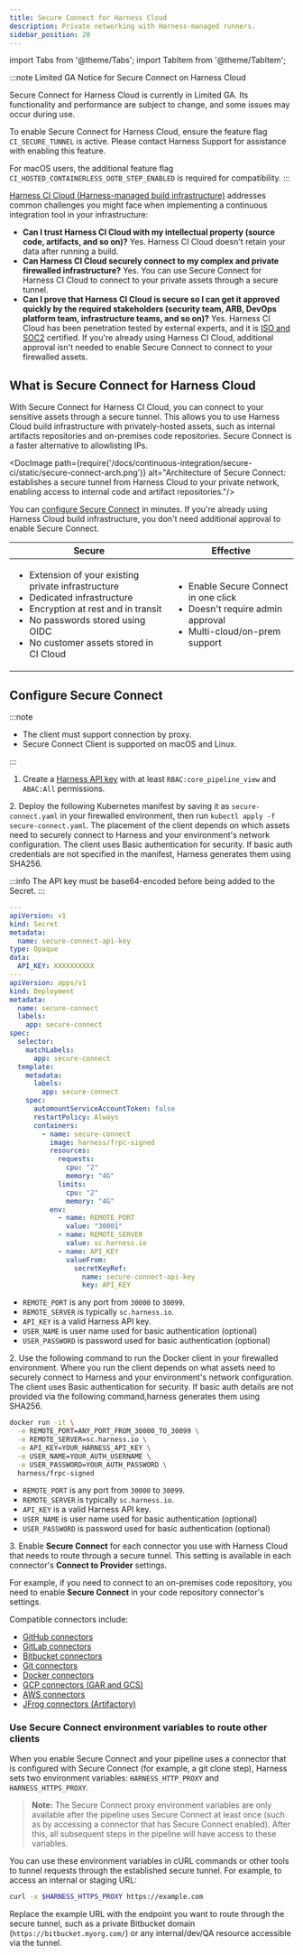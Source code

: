 ```yaml
---
title: Secure Connect for Harness Cloud
description: Private networking with Harness-managed runners.
sidebar_position: 20
---
```


import Tabs from '@theme/Tabs';
import TabItem from '@theme/TabItem';

:::note
Limited GA Notice for Secure Connect on Harness Cloud

Secure Connect for Harness Cloud is currently in Limited GA. Its functionality and performance are subject to change, and some issues may occur during use.

To enable Secure Connect for Harness Cloud, ensure the feature flag `CI_SECURE_TUNNEL` is active. Please contact Harness Support for assistance with enabling this feature.

For macOS users, the additional feature flag `CI_HOSTED_CONTAINERLESS_OOTB_STEP_ENABLED` is required for compatibility.
:::

[Harness CI Cloud (Harness-managed build infrastructure)](/docs/continuous-integration/use-ci/set-up-build-infrastructure/use-harness-cloud-build-infrastructure) addresses common challenges you might face when implementing a continuous integration tool in your infrastructure:

* **Can I trust Harness CI Cloud with my intellectual property (source code, artifacts, and so on)?** Yes. Harness CI Cloud doesn't retain your data after running a build.
* **Can Harness CI Cloud securely connect to my complex and private firewalled infrastructure?** Yes. You can use Secure Connect for Harness CI Cloud to connect to your private assets through a secure tunnel.
* **Can I prove that Harness CI Cloud is secure so I can get it approved quickly by the required stakeholders (security team, ARB, DevOps platform team, infrastructure teams, and so on)?** Yes. Harness CI Cloud has been penetration tested by external experts, and it is [ISO and SOC2](https://trust.harness.io/) certified. If you're already using Harness CI Cloud, additional approval isn't needed to enable Secure Connect to connect to your firewalled assets.

## What is Secure Connect for Harness Cloud

With Secure Connect for Harness CI Cloud, you can connect to your sensitive assets through a secure tunnel. This allows you to use Harness Cloud build infrastructure with privately-hosted assets, such as internal artifacts repositories and on-premises code repositories. Secure Connect is a faster alternative to allowlisting IPs.

<DocImage path={require('/docs/continuous-integration/secure-ci/static/secure-connect-arch.png')} alt="Architecture of Secure Connect: establishes a secure tunnel from Harness Cloud to your private network, enabling access to internal code and artifact repositories."/>

You can [configure Secure Connect](#configure-secure-connect) in minutes. If you're already using Harness Cloud build infrastructure, you don't need additional approval to enable Secure Connect.

| Secure | Effective |
| ------ | --------- |
| <ul><li>Extension of your existing private infrastructure</li><li>Dedicated infrastructure</li><li>Encryption at rest and in transit</li><li>No passwords stored using OIDC</li><li>No customer assets stored in CI Cloud</li></ul> | <ul><li>Enable Secure Connect in one click</li><li>Doesn't require admin approval</li><li>Multi-cloud/on-prem support</li></ul> |

## Configure Secure Connect

:::note

- The client must support connection by proxy.
- Secure Connect Client is supported on macOS and Linux. 

:::

1. Create a [Harness API key](/docs/platform/automation/api/add-and-manage-api-keys) with at least `RBAC:core_pipeline_view` and `ABAC:All` permissions.

<Tabs>
<TabItem value="Kubernetes" label="Kubernetes" default>

2\. Deploy the following Kubernetes manifest by saving it as `secure-connect.yaml` in your firewalled environment, then run `kubectl apply -f secure-connect.yaml`. The placement of the client depends on which assets need to securely connect to Harness and your environment's network configuration. The client uses Basic authentication for security. If basic auth credentials are not specified in the manifest, Harness generates them using SHA256.

:::info
The API key must be base64-encoded before being added to the Secret.
:::

```yaml
---
apiVersion: v1
kind: Secret
metadata:
  name: secure-connect-api-key
type: Opaque
data:
  API_KEY: XXXXXXXXXX
---
apiVersion: apps/v1
kind: Deployment
metadata:
  name: secure-connect
  labels:
    app: secure-connect
spec:
  selector:
    matchLabels:
      app: secure-connect
  template:
    metadata:
      labels:
        app: secure-connect
    spec:
      automountServiceAccountToken: false
      restartPolicy: Always
      containers:
        - name: secure-connect
          image: harness/frpc-signed
          resources:
            requests:
              cpu: "2"
              memory: "4G"
            limits:
              cpu: "2"
              memory: "4G"
          env:
            - name: REMOTE_PORT
              value: "30001"
            - name: REMOTE_SERVER
              value: sc.harness.io
            - name: API_KEY
              valueFrom:
                secretKeyRef:
                  name: secure-connect-api-key
                  key: API_KEY
```

* `REMOTE_PORT` is any port from `30000` to `30099`.
* `REMOTE_SERVER` is typically `sc.harness.io`.
* `API_KEY` is a valid Harness API key.
* `USER_NAME` is user name used for basic authentication (optional)
* `USER_PASSWORD` is password used for basic authentication (optional)

</TabItem>
<TabItem value="Docker" label="Docker">

 2\. Use the following command to run the Docker client in your firewalled environment. Where you run the client depends on what assets need to securely connect to Harness and your environment's network configuration. The client uses Basic authentication for security. If basic auth details are not provided via the following command,harness generates them using SHA256.

```bash
docker run -it \
  -e REMOTE_PORT=ANY_PORT_FROM_30000_TO_30099 \
  -e REMOTE_SERVER=sc.harness.io \
  -e API_KEY=YOUR_HARNESS_API_KEY \
  -e USER_NAME=YOUR_AUTH_USERNAME \
  -e USER_PASSWORD=YOUR_AUTH_PASSWORD \
  harness/frpc-signed
```

* `REMOTE_PORT` is any port from `30000` to `30099`.
* `REMOTE_SERVER` is typically `sc.harness.io`.
* `API_KEY` is a valid Harness API key.
* `USER_NAME` is user name used for basic authentication (optional)
* `USER_PASSWORD` is password used for basic authentication (optional)

</TabItem>
</Tabs>

3\. Enable **Secure Connect** for each connector you use with Harness Cloud that needs to route through a secure tunnel. This setting is available in each connector's **Connect to Provider** settings.

   For example, if you need to connect to an on-premises code repository, you need to enable **Secure Connect** in your code repository connector's settings.

   Compatible connectors include:
   * [GitHub connectors](/docs/platform/connectors/code-repositories/ref-source-repo-provider/git-hub-connector-settings-reference)
   * [GitLab connectors](/docs/platform/connectors/code-repositories/ref-source-repo-provider/git-lab-connector-settings-reference)
   * [Bitbucket connectors](/docs/platform/connectors/code-repositories/ref-source-repo-provider/bitbucket-connector-settings-reference)
   * [Git connectors](/docs/platform/connectors/code-repositories/ref-source-repo-provider/git-connector-settings-reference)
   * [Docker connectors](/docs/platform/connectors/cloud-providers/ref-cloud-providers/docker-registry-connector-settings-reference)
   * [GCP connectors (GAR and GCS)](/docs/platform/connectors/cloud-providers/connect-to-google-cloud-platform-gcp)
   * [AWS connectors](/docs/platform/connectors/cloud-providers/add-aws-connector)
   * [JFrog connectors (Artifactory)](/docs/platform/connectors/cloud-providers/ref-cloud-providers/artifactory-connector-settings-reference)

### Use Secure Connect environment variables to route other clients

When you enable Secure Connect and your pipeline uses a connector that is configured with Secure Connect (for example, a git clone step), Harness sets two environment variables: `HARNESS_HTTP_PROXY` and `HARNESS_HTTPS_PROXY`.

> **Note:** The Secure Connect proxy environment variables are only available after the pipeline uses Secure Connect at least once (such as by accessing a connector that has Secure Connect enabled). After this, all subsequent steps in the pipeline will have access to these variables.

You can use these environment variables in cURL commands or other tools to tunnel requests through the established secure tunnel. For example, to access an internal or staging URL:

```bash
curl -x $HARNESS_HTTPS_PROXY https://example.com
```

Replace the example URL with the endpoint you want to route through the secure tunnel, such as a private Bitbucket domain (`https://bitbucket.myorg.com/`) or any internal/dev/QA resource accessible via the tunnel.
